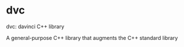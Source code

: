 # dvc
dvc: davinci C++ library

A general-purpose C++ library that augments the C++ standard library

